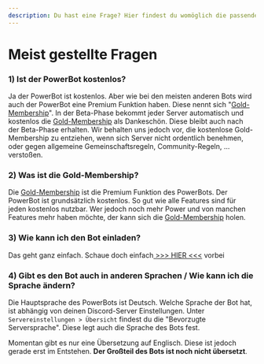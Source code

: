 ```yaml
---
description: Du hast eine Frage? Hier findest du womöglich die passende Antwort
---
```


# Meist gestellte Fragen

### 1) Ist der PowerBot kostenlos?

Ja der PowerBot ist kostenlos. Aber wie bei den meisten anderen Bots wird auch der PowerBot eine Premium Funktion haben. Diese nennt sich "[Gold-Membership](https://discord.com/application-directory/815621115769913364/store/1226276979926372462)".  In der Beta-Phase bekommt jeder Server automatisch und kostenlos die [Gold-Membership](https://discord.com/application-directory/815621115769913364/store/1226276979926372462) als Dankeschön. Diese bleibt auch nach der Beta-Phase erhalten. Wir behalten uns jedoch vor, die kostenlose Gold-Membership zu entziehen, wenn sich Server nicht ordentlich benehmen, oder gegen allgemeine Gemeinschaftsregeln, Community-Regeln, ... verstoßen.&#x20;

### 2) Was ist die Gold-Membership?

Die [Gold-Membership](https://discord.com/application-directory/815621115769913364/store/1226276979926372462) ist die Premium Funktion des PowerBots. Der PowerBot ist grundsätzlich kostenlos. So gut wie alle Features sind für jeden kostenlos nutzbar. Wer jedoch noch mehr Power und von manchen Features mehr haben möchte, der kann sich die [Gold-Membership](https://discord.com/application-directory/815621115769913364/store/1226276979926372462) holen.&#x20;

### 3) Wie kann ich den Bot einladen?

Das geht ganz einfach. Schaue doch einfach[ >>> HIER <<<](../grundeinstellungen/1-bot-einladen.md) vorbei

### 4) Gibt es den Bot auch in anderen Sprachen / Wie kann ich die Sprache ändern?

Die Hauptsprache des PowerBots ist Deutsch. Welche Sprache der Bot hat, ist abhängig von deinen Discord-Server Einstellungen. Unter `Servereinstellungen > Übersicht` findest du die "Bevorzugte Serversprache". Diese legt auch die Sprache des Bots fest.

Momentan gibt es nur eine Übersetzung auf Englisch. Diese ist jedoch gerade erst im Entstehen. **Der Großteil des Bots ist noch nicht übersetzt**.&#x20;
